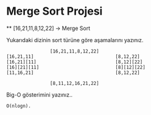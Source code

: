 # Merge Sort Projesi
**
[16,21,11,8,12,22] -> Merge Sort

Yukarıdaki dizinin sort türüne göre aşamalarını yazınız.

                    [16,21,11,8,12,22]
    [16,21,11]                              [8,12,22]
    [16,21][11]                             [8,12][22]
    [16][21][11]                            [8][12][22]
    [11,16,21]                              [8,12,22]
                    
                    [8,11,12,16,21,22]


Big-O gösterimini yazınız..

    O(nlogn).
